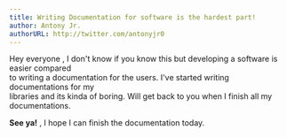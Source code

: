 ```yaml
---
title: Writing Documentation for software is the hardest part!
author: Antony Jr.
authorURL: http://twitter.com/antonyjr0
---
```


Hey everyone , I don't know if you know this but developing a software is easier compared   
to writing a documentation for the users. I've started writing documentations for my   
libraries and its kinda of boring. Will get back to you when I finish all my   
documentations.

**See ya!** , I hope I can finish the documentation today.
